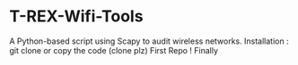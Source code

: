 # T-REX-Wifi-Tools
A Python-based script using Scapy to audit wireless networks.
Installation : git clone or copy the code (clone plz)
First Repo ! Finally

